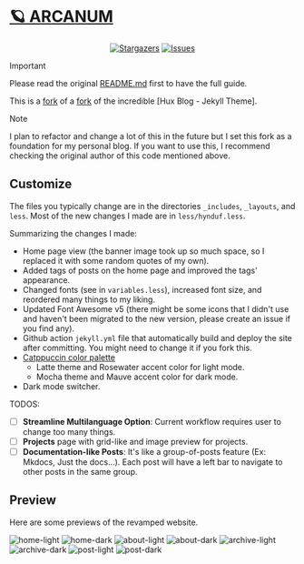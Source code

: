 [🪐 ARCANUM](https://arcanum.cosmere.cloud)
================================

<p align="center">
	<a href="https://github.com/didacdomenech/arcanum/stargazers">
		<img alt="Stargazers" src="https://img.shields.io/github/stars/didacdomenech/arcanum?style=for-the-badge&logo=starship&color=C9CBFF&logoColor=D9E0EE&labelColor=302D41"></a>
	<a href="https://github.com/didacdomenech/arcanum/issues">
		<img alt="Issues" src="https://img.shields.io/github/issues/didacdomenech/arcanum?style=for-the-badge&logo=gitbook&color=B5E8E0&logoColor=D9E0EE&labelColor=302D41"></a>
</p>


> [!IMPORTANT]
> Please read the original [README.md](https://github.com/Huxpro/huxpro.github.io) first to have the full guide.

This is a [fork](https://github.com/Huxpro/huxpro.github.io) of a [fork](https://github.com/HynDuf/hynduf.github.io) of the incredible [Hux Blog - Jekyll Theme].

> [!NOTE]
> I plan to refactor and change a lot of this in the future but I set this fork as a foundation for my personal blog. If you want to use this, I recommend checking the original author of this code mentioned above.

## Customize
The files you typically change are in the directories `_includes`, `_layouts`, and `less`. Most of the new changes I made are in `less/hynduf.less`.

Summarizing the changes I made:
- Home page view (the banner image took up so much space, so I replaced it with some random quotes of my own).
- Added tags of posts on the home page and improved the tags' appearance.
- Changed fonts (see in `variables.less`), increased font size, and reordered many things to my liking.
- Updated Font Awesome v5 (there might be some icons that I didn't use and haven't been migrated to the new version, please create an issue if you find any).
- Github action `jekyll.yml` file that automatically build and deploy the site after committing. You might need to change it if you fork this.
- [Catppuccin color palette](https://github.com/catppuccin/catppuccin)
    - Latte theme and Rosewater accent color for light mode.
    - Mocha theme and Mauve accent color for dark mode.
- Dark mode switcher.

TODOS:
- [ ] **Streamline Multilanguage Option**: Current workflow requires user to change too many things.
- [ ] **Projects** page with grid-like and image preview for projects.
- [ ] **Documentation-like Posts**: It's like a group-of-posts feature (Ex: Mkdocs, Just the docs...). Each post will have a left bar to navigate to other posts in the same group.

## Preview
Here are some previews of the revamped website.

![home-light](assets/home-light.png)
![home-dark](assets/home-dark.png)
![about-light](assets/about-light.png)
![about-dark](assets/about-dark.png)
![archive-light](assets/archive-light.png)
![archive-dark](assets/archive-dark.png)
![post-light](assets/post-light.png)
![post-dark](assets/post-dark.png)